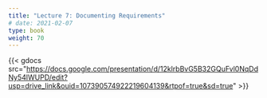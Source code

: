```yaml
---
title: "Lecture 7: Documenting Requirements"
# date: 2021-02-07
type: book
weight: 70
---
```


{{< gdocs src="https://docs.google.com/presentation/d/12klrbBvG5B32GQuFvl0NqDdNy54lWUPD/edit?usp=drive_link&ouid=107390574922219604139&rtpof=true&sd=true" >}}
